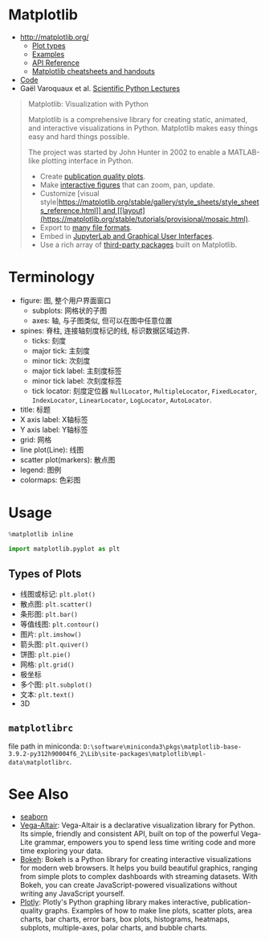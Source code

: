 # Matplotlib
* http://matplotlib.org/
  * [Plot types](https://matplotlib.org/stable/plot_types/index)
  * [Examples](https://matplotlib.org/stable/gallery/index.html)
  * [API Reference](https://matplotlib.org/stable/api/index.html)
  * [Matplotlib cheatsheets and handouts](https://matplotlib.org/cheatsheets/)
* [Code](https://github.com/matplotlib/matplotlib)
* Gaël Varoquaux et al. [Scientific Python Lectures](https://lectures.scientific-python.org/)

> Matplotlib: Visualization with Python
>
> Matplotlib is a comprehensive library for creating static, animated, and interactive visualizations in Python. Matplotlib makes easy things easy and hard things possible.
> 
> The project was started by John Hunter in 2002 to enable a MATLAB-like plotting interface in Python.
>
> * Create [publication quality plots](https://ieeexplore.ieee.org/document/4160265/citations?tabFilter=papers).
> * Make [interactive figures](https://mybinder.org/v2/gh/matplotlib/mpl-brochure-binder/main?labpath=MatplotlibExample.ipynb) that can zoom, pan, update.
> * Customize [visual style|https://matplotlib.org/stable/gallery/style_sheets/style_sheets_reference.html]] and [[layout](https://matplotlib.org/stable/tutorials/provisional/mosaic.html).
> * Export to [many file formats](https://matplotlib.org/stable/api/figure_api.html#matplotlib.figure.Figure.savefig).
> * Embed in [JupyterLab and Graphical User Interfaces](https://matplotlib.org/stable/gallery/#embedding-matplotlib-in-graphical-user-interfaces).
> * Use a rich array of [third-party packages](https://matplotlib.org/mpl-third-party/) built on Matplotlib.



# Terminology

* figure: 图, 整个用户界面窗口
  * subplots: 网格状的子图
  * axes: 轴, 与子图类似, 但可以在图中任意位置
* spines: 脊柱, 连接轴刻度标记的线, 标识数据区域边界.
  * ticks: 刻度
  * major tick: 主刻度
  * minor tick: 次刻度
  * major tick label: 主刻度标签
  * minor tick label: 次刻度标签
  * tick locator: 刻度定位器 `NullLocator`, `MultipleLocator`, `FixedLocator`, `IndexLocator`, `LinearLocator`, `LogLocator`, `AutoLocator`.
* title: 标题
* X axis label: X轴标签
* Y axis label: Y轴标签
* grid: 网格
* line plot(Line): 线图
* scatter plot(markers): 散点图
* legend: 图例
* colormaps: 色彩图


# Usage

```python
%matplotlib inline

import matplotlib.pyplot as plt
```

## Types of Plots

* 线图或标记: `plt.plot()`
* 散点图: `plt.scatter()`
* 条形图: `plt.bar()`
* 等值线图: `plt.contour()`
* 图片: `plt.imshow()`
* 箭头图: `plt.quiver()`
* 饼图: `plt.pie()`
* 网格: `plt.grid()`
* 极坐标
* 多个图: `plt.subplot()`
* 文本: `plt.text()`
* 3D

## `matplotlibrc`

file path in miniconda: `D:\software\miniconda3\pkgs\matplotlib-base-3.9.2-py312h90004f6_2\Lib\site-packages\matplotlib\mpl-data\matplotlibrc`.

# See Also

* [seaborn](./seaborn.md)
* [Vega-Altair](https://altair-viz.github.io/): Vega-Altair is a declarative visualization library for Python. Its simple, friendly and consistent API, built on top of the powerful Vega-Lite grammar, empowers you to spend less time writing code and more time exploring your data.
* [Bokeh](https://docs.bokeh.org/en/latest/): Bokeh is a Python library for creating interactive visualizations for modern web browsers. It helps you build beautiful graphics, ranging from simple plots to complex dashboards with streaming datasets. With Bokeh, you can create JavaScript-powered visualizations without writing any JavaScript yourself.
* [Plotly](https://plotly.com/python/): Plotly's Python graphing library makes interactive, publication-quality graphs. Examples of how to make line plots, scatter plots, area charts, bar charts, error bars, box plots, histograms, heatmaps, subplots, multiple-axes, polar charts, and bubble charts.



